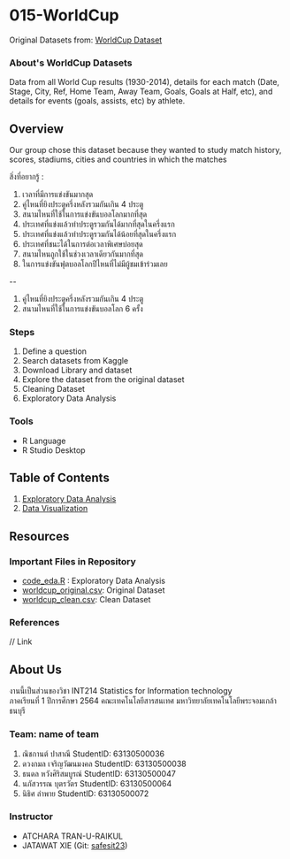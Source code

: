 # 015-WorldCup

Original Datasets from: [WorldCup Dataset](https://www.kaggle.com/mysarahmadbhat/world-cup?select=WorldCupMatches.csv)

### About's WorldCup Datasets

Data from all World Cup results (1930-2014), details for each match (Date, Stage, City, Ref, Home Team, Away Team, Goals, Goals at Half, etc), and details for events (goals, assists, etc) by athlete.

## Overview

Our group chose this dataset because they wanted to study match history, scores, stadiums, cities and countries in which the matches

สิ่งที่อยากรู้ :

1.  เวลาที่มีการแข่งขันมากสุด
2.  คู่ไหนที่ยิงประตูครึ่งหลังรวมกันเกิน 4 ประตู
3.  สนามไหนที่ใช้ในการแข่งขันบอลโลกมากที่สุด
4.  ประเทศที่แข่งแล้วทำประตูรวมกันได้มากที่สุดในครึ่งแรก
5.  ประเทศที่แข่งแล้วทำประตูรวมกันได้น้อยที่สุดในครึ่งแรก
6.  ประเทศที่ชนะได้ในการต่อเวลาพิเศษบ่อยสุด
7.  สนามไหนถูกใช้ในช่วงเวลาเดียวกันมากที่สุด
8.  ในการแข่งขันฟุตบอลโลกปีไหนที่ไม่มีผู้ชมเข้าร่วมเลย

--
1.  คู่ไหนที่ยิงประตูครึ่งหลังรวมกันเกิน 4 ประตู
2.  สนามไหนที่ใช้ในการแข่งขันบอลโลก 6 ครั้ง


### Steps

1. Define a question
2. Search datasets from Kaggle
3. Download Library and dataset
4. Explore the dataset from the original dataset
5. Cleaning Dataset
6. Exploratory Data Analysis

### Tools

- R Language
- R Studio Desktop

## Table of Contents

1. [Exploratory Data Analysis](./01_explore.md)
2. [Data Visualization]()

## Resources

### Important Files in Repository

- [code_eda.R](./code_eda.R) : Exploratory Data Analysis
- [worldcup_original.csv](./WorldCupMatches.csv): Original Dataset
- [worldcup_clean.csv](./worldcupclean.csv): Clean Dataset

### References

// Link

## About Us

งานนี้เป็นส่วนของวิชา INT214 Statistics for Information technology <br/> ภาคเรียนที่ 1 ปีการศึกษา 2564 คณะเทคโนโลยีสารสนเทศ มหาวิทยาลัยเทคโนโลยีพระจอมเกล้าธนบุรี

### Team: name of team

1. ณิชกานต์ ปาสาณี StudentID: 63130500036
2. ดวงกมล เจริญวัฒนมงคล StudentID: 63130500038
3. ธนดล หวังศิริสมบูรณ์ StudentID: 63130500047
4. นภัสวรรณ บุตรวัตร StudentID: 63130500064
5. นิธิศ ลำพาย StudentID: 63130500072

### Instructor

- ATCHARA TRAN-U-RAIKUL
- JATAWAT XIE (Git: [safesit23](https://github.com/safesit23))
